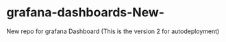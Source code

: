 # grafana-dashboards-New-
New repo for grafana Dashboard (This is the version 2 for autodeployment)
